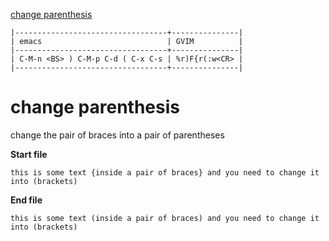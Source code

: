 ﻿[to solve]:https://www.vimgolf.com/challenges/5d2eb22d2fdc4f0009d79444

[change parenthesis][to solve]

```
|----------------------------------+---------------|
| emacs                            | GVIM          |
|----------------------------------+---------------|
| C-M-n <BS> ) C-M-p C-d ( C-x C-s | %r)F{r(:w<CR> |
|----------------------------------+---------------|
```

# change parenthesis

change the pair of braces into a pair of parentheses

**Start file**

```
this is some text {inside a pair of braces} and you need to change it into (brackets)
```

**End file**

```
this is some text (inside a pair of braces) and you need to change it into (brackets)
```
